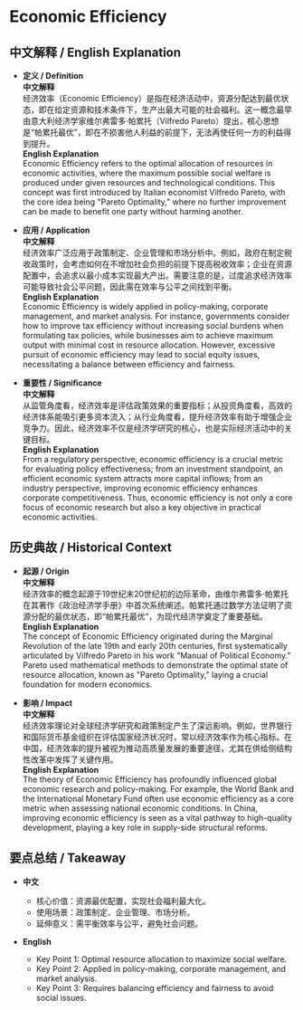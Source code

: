 # Economic Efficiency

## 中文解释 / English Explanation

* **定义 / Definition**  
  **中文解释**  
  经济效率（Economic Efficiency）是指在经济活动中，资源分配达到最优状态，即在给定资源和技术条件下，生产出最大可能的社会福利。这一概念最早由意大利经济学家维尔弗雷多·帕累托（Vilfredo Pareto）提出，核心思想是“帕累托最优”，即在不损害他人利益的前提下，无法再使任何一方的利益得到提升。  
  **English Explanation**  
  Economic Efficiency refers to the optimal allocation of resources in economic activities, where the maximum possible social welfare is produced under given resources and technological conditions. This concept was first introduced by Italian economist Vilfredo Pareto, with the core idea being "Pareto Optimality," where no further improvement can be made to benefit one party without harming another.

* **应用 / Application**  
  **中文解释**  
  经济效率广泛应用于政策制定、企业管理和市场分析中。例如，政府在制定税收政策时，会考虑如何在不增加社会负担的前提下提高税收效率；企业在资源配置中，会追求以最小成本实现最大产出。需要注意的是，过度追求经济效率可能导致社会公平问题，因此需在效率与公平之间找到平衡。  
  **English Explanation**  
  Economic Efficiency is widely applied in policy-making, corporate management, and market analysis. For instance, governments consider how to improve tax efficiency without increasing social burdens when formulating tax policies, while businesses aim to achieve maximum output with minimal cost in resource allocation. However, excessive pursuit of economic efficiency may lead to social equity issues, necessitating a balance between efficiency and fairness.

* **重要性 / Significance**  
  **中文解释**  
  从监管角度看，经济效率是评估政策效果的重要指标；从投资角度看，高效的经济体系能吸引更多资本流入；从行业角度看，提升经济效率有助于增强企业竞争力。因此，经济效率不仅是经济学研究的核心，也是实际经济活动中的关键目标。  
  **English Explanation**  
  From a regulatory perspective, economic efficiency is a crucial metric for evaluating policy effectiveness; from an investment standpoint, an efficient economic system attracts more capital inflows; from an industry perspective, improving economic efficiency enhances corporate competitiveness. Thus, economic efficiency is not only a core focus of economic research but also a key objective in practical economic activities.

## 历史典故 / Historical Context

* **起源 / Origin**  
  **中文解释**  
  经济效率的概念起源于19世纪末20世纪初的边际革命，由维尔弗雷多·帕累托在其著作《政治经济学手册》中首次系统阐述。帕累托通过数学方法证明了资源分配的最优状态，即“帕累托最优”，为现代经济学奠定了重要基础。  
  **English Explanation**  
  The concept of Economic Efficiency originated during the Marginal Revolution of the late 19th and early 20th centuries, first systematically articulated by Vilfredo Pareto in his work "Manual of Political Economy." Pareto used mathematical methods to demonstrate the optimal state of resource allocation, known as "Pareto Optimality," laying a crucial foundation for modern economics.

* **影响 / Impact**  
  **中文解释**  
  经济效率理论对全球经济学研究和政策制定产生了深远影响。例如，世界银行和国际货币基金组织在评估国家经济状况时，常以经济效率作为核心指标。在中国，经济效率的提升被视为推动高质量发展的重要途径，尤其在供给侧结构性改革中发挥了关键作用。  
  **English Explanation**  
  The theory of Economic Efficiency has profoundly influenced global economic research and policy-making. For example, the World Bank and the International Monetary Fund often use economic efficiency as a core metric when assessing national economic conditions. In China, improving economic efficiency is seen as a vital pathway to high-quality development, playing a key role in supply-side structural reforms.

## 要点总结 / Takeaway

* **中文**  
  - 核心价值：资源最优配置，实现社会福利最大化。  
  - 使用场景：政策制定、企业管理、市场分析。  
  - 延伸意义：需平衡效率与公平，避免社会问题。  

* **English**  
  - Key Point 1: Optimal resource allocation to maximize social welfare.  
  - Key Point 2: Applied in policy-making, corporate management, and market analysis.  
  - Key Point 3: Requires balancing efficiency and fairness to avoid social issues.
